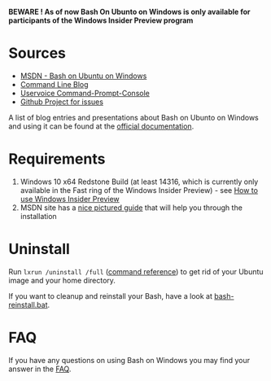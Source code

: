 **BEWARE ! As of now Bash On Ubunto on Windows is only available for participants of the Windows Insider Preview program**

# Sources
* [MSDN - Bash on Ubuntu on Windows](https://msdn.microsoft.com/commandline/wsl/about)
* [Command Line Blog](https://blogs.msdn.microsoft.com/commandline/)
* [Uservoice Command-Prompt-Console](https://wpdev.uservoice.com/forums/266908-command-prompt-console/category/161892-bash)
* [Github Project for issues](https://github.com/Microsoft/BashOnWindows)

A list of blog entries and presentations about Bash on Ubunto on Windows and using it can be found at the  [official documentation](https://msdn.microsoft.com/commandline/wsl/about#announcements).

# Requirements
1. Windows 10 x64 Redstone Build (at least 14316, which is currently only available in the Fast ring of the Windows Insider Preview) - see [How to use Windows Insider Preview](http://windows.microsoft.com/en-us/windows/preview-how-to)
1. MSDN site has a [nice pictured guide][install guide] that will help you through the installation

# Uninstall
Run `lxrun /uninstall /full` ([command reference]) to get rid of your Ubuntu image and your home directory.

If you want to cleanup and reinstall your Bash, have a look at [bash-reinstall.bat](https://github.com/michha/cakephp-windows10-bash/blob/master/bash-reinstall.bat).

# FAQ
If you have any questions on using Bash on Windows you may find your answer in the [FAQ].

[install guide]: https://msdn.microsoft.com/en-us/commandline/wsl/install_guide
[command reference]: https://msdn.microsoft.com/en-us/commandline/wsl/reference
[FAQ]: https://msdn.microsoft.com/en-us/commandline/wsl/faq
